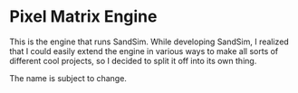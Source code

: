 # Pixel Matrix Engine

This is the engine that runs SandSim. While developing SandSim, I realized that I could easily extend the engine in various ways to make all sorts of different cool projects, so I decided to split it off into its own thing.

The name is subject to change.
